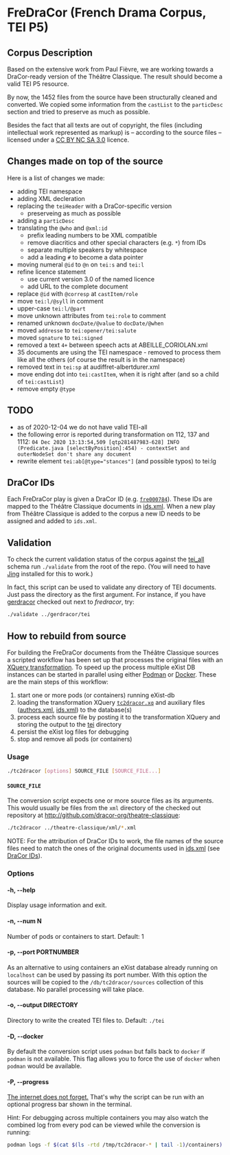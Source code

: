 # FreDraCor (French Drama Corpus, TEI P5)

## Corpus Description

Based on the extensive work from Paul Fièvre, we are working towards a
DraCor-ready version of the Théâtre Classique. The result should become a valid
TEI P5 resource.

By now, the 1452 files from the source have been structurally cleaned and
converted. We copied some information from the `castList` to the `particDesc`
section and tried to preserve as much as possible.

Besides the fact that all texts are out of copyright, the files (including
intellectual work represented as markup) is – according to the source files –
licensed under a [CC BY NC SA 3.0]() licence.

## Changes made on top of the source

Here is a list of changes we made:

- adding TEI namespace
- adding XML decleration
- replacing the `teiHeader` with a DraCor-specific version
  - preserveing as much as possible
- adding a `particDesc`
- translating the `@who` and `@xml:id`
  - prefix leading numbers to be XML compatible
  - remove diacritics and other special characters (e.g. `*`) from IDs
  - separate multiple speakers by whitespace
  - add a leading `#` to become a data pointer
- moving numeral `@id` to `@n` on `tei:s` and `tei:l`
- refine licence statement
  - use current version 3.0 of the named licence
  - add URL to the complete document
- replace `@id` with `@corresp` at `castItem/role`
- move `tei:l/@syll` in comment
- upper-case `tei:l/@part`
- move unknown attributes from `tei:role` to comment
- renamed unknown `docDate/@value` to `docDate/@when`
- moved `addresse` to `tei:opener/tei:salute`
- moved `sgnature` to `tei:signed`
- removed a text `4+` between speech acts at ABEILLE_CORIOLAN.xml
- 35 documents are using the TEI namespace - removed to process them like all
  the others (of course the result is in the namespace)
- removed text in `tei:sp` at audiffret-albertdurer.xml
- move ending dot into `tei:castItem`, when it is right after (and so a child of
  `tei:castList`)
- remove empty `@type`

## TODO

- as of 2020-12-04 we do not have valid TEI-all
- the following error is reported during transformation on 112, 137 and 1112:
  `04 Dec 2020 13:13:54,509 [qtp281487983-628] INFO  (Predicate.java
  [selectByPosition]:454) - contextSet and outerNodeSet don't share any document`
- rewrite element `tei:ab[@type="stances"]` (and possible typos) to tei:lg

## DraCor IDs

Each FreDraCor play is given a DraCor ID (e.g.
[`fre000784`](tei/jarry-uburoi.xml#L20)). These IDs are mapped to the Théâtre
Classique documents in [ids.xml](ids.xml). When a new play from Théâtre
Classique is added to the corpus a new ID needs to be assigned and added to
`ids.xml`.

## Validation

To check the current validation status of the corpus against the
[tei_all](https://tei-c.org/release/xml/tei/custom/schema/relaxng/tei_all.rng)
schema run `./validate` from the root of the repo. (You will need to have
[Jing](https://relaxng.org/jclark/jing.html) installed for this to work.)

In fact, this script can be used to validate any directory of TEI documents.
Just pass the directory as the first argument. For instance, if you have
[gerdracor](https://github.com/dracor-org/gerdracor) checked out next to
*fredracor*, try:

```bash
./validate ../gerdracor/tei
```

## How to rebuild from source

For building the FreDraCor documents from the Théâtre Classique sources a
scripted workflow has been set up that processes the original files with an
[XQuery transformation](tc2dracor.xq). To speed up the process multiple eXist DB
instances can be started in parallel using either [Podman](https://podman.io) or
[Docker](https://www.docker.com). These are the main steps of this workflow:

1. start one or more pods (or containers) running eXist-db
2. loading the transformation XQuery [`tc2dracor.xq`](tc2dracor.xq) and
   auxiliary files ([authors.xml](authors.xml), [ids.xml](ids.xml)) to the
   database(s)
3. process each source file by posting it to the transformation XQuery and
   storing the output to the [tei](tei) directory
4. persist the eXist log files for debugging
5. stop and remove all pods (or containers)

### Usage

```bash
./tc2dracor [options] SOURCE_FILE [SOURCE_FILE...]
```

#### `SOURCE_FILE`

The conversion script expects one or more source files as its arguments. This
would usually be files from the `xml` directory of the checked out repository at
http://github.com/dracor-org/theatre-classique:

```bash
./tc2dracor ../theatre-classique/xml/*.xml
```

NOTE: For the attribution of DraCor IDs to work, the file names of the source
files need to match the ones of the original documents used in
[ids.xml](ids.xml) (see [DraCor IDs](#dracor-ids)).

### Options

#### -h, --help

Display usage information and exit.

#### -n, --num N

Number of pods or containers to start. Default: 1

#### -p, --port PORTNUMBER

As an alternative to using containers an eXist database already running on
`localhost` can be used by passing its port number. With this option the sources
will be copied to the `/db/tc2dracor/sources` collection of this database. No
parallel processing will take place.

#### -o, --output DIRECTORY

Directory to write the created TEI files to. Default: `./tei`

#### -D, --docker

By default the conversion script uses `podman` but falls back to `docker` if
`podman` is not available. This flag allows you to force the use of `docker`
when `podman` would be available.

#### -P, --progress

[The internet does not forget.](https://twitter.com/umblaetterer/status/608349018113101824)
That's why the script can be run with an optional progress bar shown in the
terminal.

Hint: For debugging across multiple containers you may also watch the combined
log from every pod can be viewed while the conversion is running:

```bash
podman logs -f $(cat $(ls -rtd /tmp/tc2dracor-* | tail -1)/containers)
```
